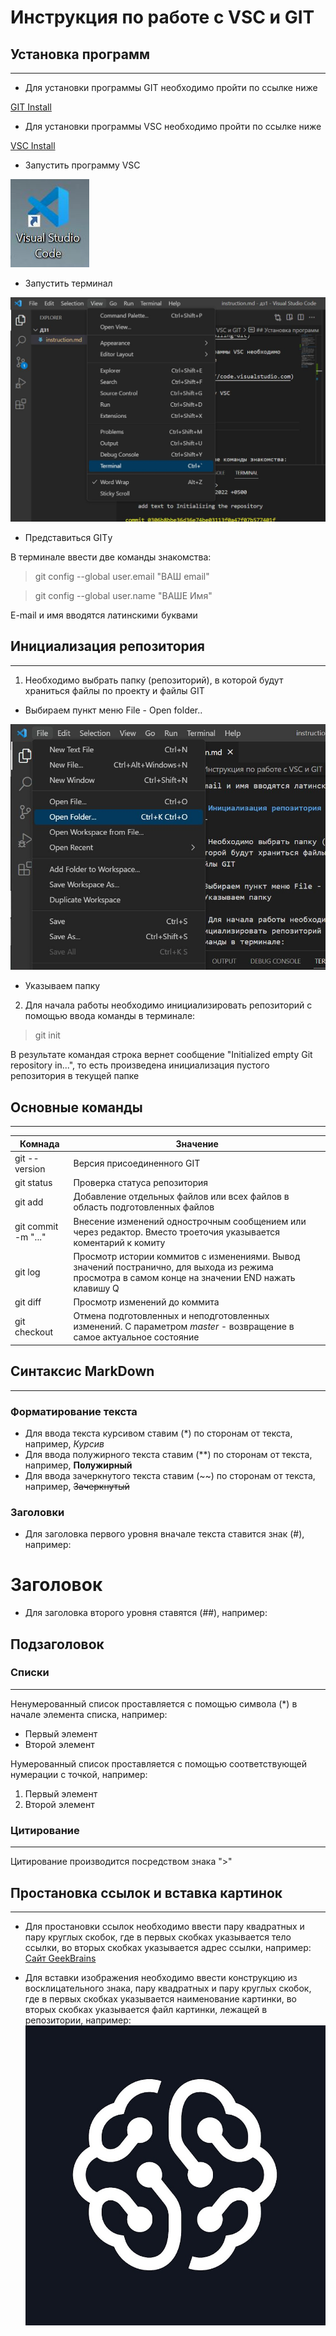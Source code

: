 # Инструкция по работе с VSC и GIT

## Установка программ
---

* Для установки программы GIT необходимо пройти по ссылке ниже

[GIT Install](https://git-scm.com/book/en/v2/Getting-Started-Installing-Git)

* Для установки программы VSC необходимо пройти по ссылке ниже

[VSC Install](https://code.visualstudio.com)

* Запустить программу VSC

![значок](Clipboard03.jpg)

* Запустить терминал

![скрин](Clipboard02.jpg)

* Представиться GITу

В терминале ввести две команды знакомства:

> git config --global user.email "ВАШ email"

> git config --global user.name "ВАШЕ Имя"

E-mail и имя вводятся латинскими буквами

## Инициализация репозитория
---

1. Необходимо выбрать папку (репозиторий), в которой будут храниться файлы по проекту и файлы GIT

* Выбираем пункт меню File -  Open folder..

![скрин](Clipboard04.jpg)

* Указываем папку

2. Для начала работы необходимо инициализировать репозиторий с помощью ввода команды в терминале:

>git init

В результате командая строка вернет сообщение "Initialized empty Git repository in...", то есть произведена инициализация пустого репозитория в текущей папке

## Основные команды
---

| Комнада | Значение |
| ------ | ------ |
| git --version | Версия присоединенного GIT |
| git status | Проверка статуса репозитория |
| git add | Добавление отдельных файлов или всех файлов в область подготовленных файлов
| git commit -m "..." | Внесение изменений однострочным сообщением или через редактор. Вместо троеточия указывается коментарий к комиту|
| git log | Просмотр истории коммитов с изменениями. Вывод значений постранично, для выхода из режима просмотра в самом конце на значении END нажать клавишу Q |
| git diff | Просмотр изменений до коммита |
| git checkout | Отмена подготовленных и неподготовленных изменений. С параметром *master* - возвращение в самое актуальное состояние |

## Синтаксис MarkDown
---

### Форматирование текста

* Для ввода текста курсивом ставим (*) по сторонам от текста, например, *Курсив*
* Для ввода полужирного текста ставим (**) по сторонам от текста, например, **Полужирный**
* Для ввода зачеркнутого текста ставим (~~) по сторонам от текста, например, ~~Зачеркнутый~~

### Заголовки

* Для заголовка первого уровня вначале текста ставится знак (#), например:
# Заголовок
* Для заголовка второго уровня ставятся (##), например:
## Подзаголовок

### Списки
---

Ненумерованный список проставляется с помощью символа (*) в начале элемента списка, например:
* Первый элемент
* Второй элемент

Нумерованный список проставляется с помощью соответствующей нумерации с точкой, например:
1. Первый элемент
2. Второй элемент

### Цитирование
---

Цитирование производится посредством знака ">"

## Простановка ссылок и вставка картинок
---

* Для простановки ссылок необходимо ввести пару квадратных и пару круглых скобок, где в первых скобках указывается тело ссылки, во вторых скобках указывается адрес ссылки, например:
[Сайт GeekBrains](https://gb.ru)

* Для вставки изображения необходимо ввести конструкцию из восклицательного знака, пару квадратных и пару круглых скобок, где в первых скобках указывается наименование картинки, во вторых скобках указывается файл картинки, лежащей в репозитории, например:
![GB](gb2.jpg)
